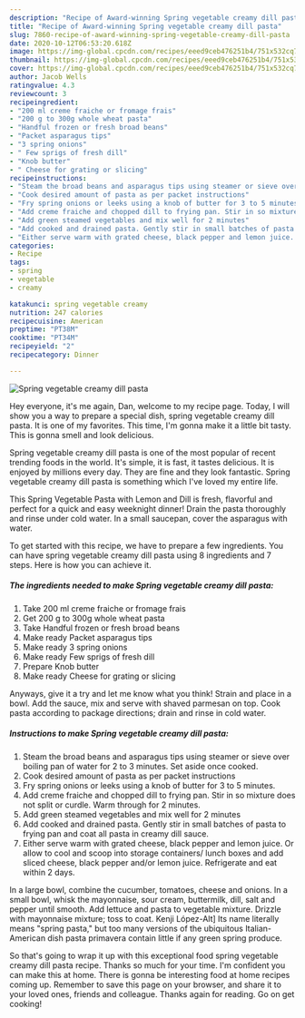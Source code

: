 ```yaml
---
description: "Recipe of Award-winning Spring vegetable creamy dill pasta"
title: "Recipe of Award-winning Spring vegetable creamy dill pasta"
slug: 7860-recipe-of-award-winning-spring-vegetable-creamy-dill-pasta
date: 2020-10-12T06:53:20.618Z
image: https://img-global.cpcdn.com/recipes/eeed9ceb476251b4/751x532cq70/spring-vegetable-creamy-dill-pasta-recipe-main-photo.jpg
thumbnail: https://img-global.cpcdn.com/recipes/eeed9ceb476251b4/751x532cq70/spring-vegetable-creamy-dill-pasta-recipe-main-photo.jpg
cover: https://img-global.cpcdn.com/recipes/eeed9ceb476251b4/751x532cq70/spring-vegetable-creamy-dill-pasta-recipe-main-photo.jpg
author: Jacob Wells
ratingvalue: 4.3
reviewcount: 3
recipeingredient:
- "200 ml creme fraiche or fromage frais"
- "200 g to 300g whole wheat pasta"
- "Handful frozen or fresh broad beans"
- "Packet asparagus tips"
- "3 spring onions"
- " Few sprigs of fresh dill"
- "Knob butter"
- " Cheese for grating or slicing"
recipeinstructions:
- "Steam the broad beans and asparagus tips using steamer or sieve over boiling pan of water for 2 to 3 minutes. Set aside once cooked."
- "Cook desired amount of pasta as per packet instructions"
- "Fry spring onions or leeks using a knob of butter for 3 to 5 minutes."
- "Add creme fraiche and chopped dill to frying pan. Stir in so mixture does not split or curdle. Warm through for 2 minutes."
- "Add green steamed vegetables and mix well for 2 minutes"
- "Add cooked and drained pasta. Gently stir in small batches of pasta to frying pan and coat all pasta in creamy dill sauce."
- "Either serve warm with grated cheese, black pepper and lemon juice. Or allow to cool and scoop into storage containers/ lunch boxes and add sliced cheese, black pepper and/or lemon juice. Refrigerate and eat within 2 days."
categories:
- Recipe
tags:
- spring
- vegetable
- creamy

katakunci: spring vegetable creamy 
nutrition: 247 calories
recipecuisine: American
preptime: "PT38M"
cooktime: "PT34M"
recipeyield: "2"
recipecategory: Dinner

---
```



![Spring vegetable creamy dill pasta](https://img-global.cpcdn.com/recipes/eeed9ceb476251b4/751x532cq70/spring-vegetable-creamy-dill-pasta-recipe-main-photo.jpg)

Hey everyone, it's me again, Dan, welcome to my recipe page. Today, I will show you a way to prepare a special dish, spring vegetable creamy dill pasta. It is one of my favorites. This time, I'm gonna make it a little bit tasty. This is gonna smell and look delicious.

Spring vegetable creamy dill pasta is one of the most popular of recent trending foods in the world. It's simple, it is fast, it tastes delicious. It is enjoyed by millions every day. They are fine and they look fantastic. Spring vegetable creamy dill pasta is something which I've loved my entire life.

This Spring Vegetable Pasta with Lemon and Dill is fresh, flavorful and perfect for a quick and easy weeknight dinner! Drain the pasta thoroughly and rinse under cold water. In a small saucepan, cover the asparagus with water.


To get started with this recipe, we have to prepare a few ingredients. You can have spring vegetable creamy dill pasta using 8 ingredients and 7 steps. Here is how you can achieve it.

<!--inarticleads1-->

##### The ingredients needed to make Spring vegetable creamy dill pasta:

1. Take 200 ml creme fraiche or fromage frais
1. Get 200 g to 300g whole wheat pasta
1. Take Handful frozen or fresh broad beans
1. Make ready Packet asparagus tips
1. Make ready 3 spring onions
1. Make ready  Few sprigs of fresh dill
1. Prepare Knob butter
1. Make ready  Cheese for grating or slicing


Anyways, give it a try and let me know what you think! Strain and place in a bowl. Add the sauce, mix and serve with shaved parmesan on top. Cook pasta according to package directions; drain and rinse in cold water. 

<!--inarticleads2-->

##### Instructions to make Spring vegetable creamy dill pasta:

1. Steam the broad beans and asparagus tips using steamer or sieve over boiling pan of water for 2 to 3 minutes. Set aside once cooked.
1. Cook desired amount of pasta as per packet instructions
1. Fry spring onions or leeks using a knob of butter for 3 to 5 minutes.
1. Add creme fraiche and chopped dill to frying pan. Stir in so mixture does not split or curdle. Warm through for 2 minutes.
1. Add green steamed vegetables and mix well for 2 minutes
1. Add cooked and drained pasta. Gently stir in small batches of pasta to frying pan and coat all pasta in creamy dill sauce.
1. Either serve warm with grated cheese, black pepper and lemon juice. Or allow to cool and scoop into storage containers/ lunch boxes and add sliced cheese, black pepper and/or lemon juice. Refrigerate and eat within 2 days.


In a large bowl, combine the cucumber, tomatoes, cheese and onions. In a small bowl, whisk the mayonnaise, sour cream, buttermilk, dill, salt and pepper until smooth. Add lettuce and pasta to vegetable mixture. Drizzle with mayonnaise mixture; toss to coat. Kenji López-Alt] Its name literally means &#34;spring pasta,&#34; but too many versions of the ubiquitous Italian-American dish pasta primavera contain little if any green spring produce. 

So that's going to wrap it up with this exceptional food spring vegetable creamy dill pasta recipe. Thanks so much for your time. I'm confident you can make this at home. There is gonna be interesting food at home recipes coming up. Remember to save this page on your browser, and share it to your loved ones, friends and colleague. Thanks again for reading. Go on get cooking!
